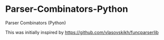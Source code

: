 # Parser-Combinators-Python
Parser Combinators (Python)

This was initially inspired by https://github.com/vlasovskikh/funcparserlib
